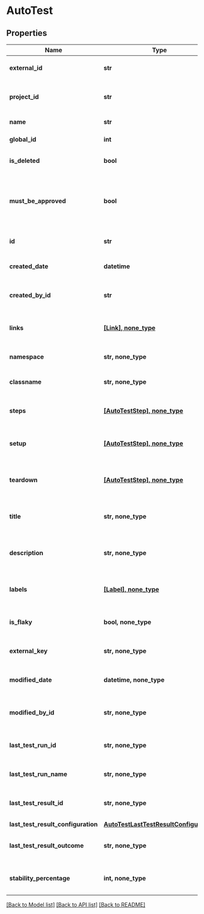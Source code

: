 # AutoTest


## Properties
Name | Type | Description | Notes
------------ | ------------- | ------------- | -------------
**external_id** | **str** | External ID of the autotest | 
**project_id** | **str** | Unique ID of the autotest project | 
**name** | **str** | Name of the autotest | 
**global_id** | **int** | Global ID of the autotest | 
**is_deleted** | **bool** | Indicates if the autotest is deleted | 
**must_be_approved** | **bool** | Indicates if the autotest has unapproved changes from linked work items | 
**id** | **str** | Unique ID of the autotest | 
**created_date** | **datetime** | Creation date of the autotest | 
**created_by_id** | **str** | Unique ID of the project creator | 
**links** | [**[Link], none_type**](Link.md) | Collection of the autotest links | [optional] 
**namespace** | **str, none_type** | Name of the autotest namespace | [optional] 
**classname** | **str, none_type** | Name of the autotest class | [optional] 
**steps** | [**[AutoTestStep], none_type**](AutoTestStep.md) | Collection of the autotest steps | [optional] 
**setup** | [**[AutoTestStep], none_type**](AutoTestStep.md) | Collection of the autotest setup steps | [optional] 
**teardown** | [**[AutoTestStep], none_type**](AutoTestStep.md) | Collection of the autotest teardown steps | [optional] 
**title** | **str, none_type** | Name of the autotest in autotest&#39;s card | [optional] 
**description** | **str, none_type** | Description of the autotest in autotest&#39;s card | [optional] 
**labels** | [**[Label], none_type**](Label.md) | Collection of the autotest labels | [optional] 
**is_flaky** | **bool, none_type** | Indicates if the autotest is marked as flaky | [optional] 
**external_key** | **str, none_type** | External key of the autotest | [optional] 
**modified_date** | **datetime, none_type** | Last modification date of the project | [optional] 
**modified_by_id** | **str, none_type** | Unique ID of the project last editor | [optional] 
**last_test_run_id** | **str, none_type** | Unique ID of the autotest last test run | [optional] 
**last_test_run_name** | **str, none_type** | Name of the autotest last test run | [optional] 
**last_test_result_id** | **str, none_type** | Unique ID of the autotest last test result | [optional] 
**last_test_result_configuration** | [**AutoTestLastTestResultConfiguration**](AutoTestLastTestResultConfiguration.md) |  | [optional] 
**last_test_result_outcome** | **str, none_type** | Outcome of the autotest last test result | [optional] 
**stability_percentage** | **int, none_type** | Stability percentage of the autotest | [optional] 

[[Back to Model list]](../README.md#documentation-for-models) [[Back to API list]](../README.md#documentation-for-api-endpoints) [[Back to README]](../README.md)


